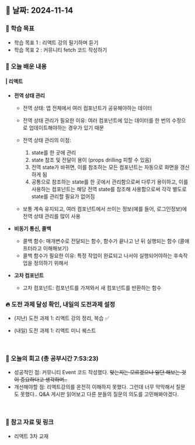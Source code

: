## 📅 날짜: 2024-11-14


### 💬 학습 목표
- 학습 목표 1 : 리액트 강의 필기하며 듣기
- 학습 목표 2 : 커뮤니티 fetch 코드 작성하기


### 📒 오늘 배운 내용
#### | 리액트

- **전역 상태 관리**

    - 전역 상태: 앱 전체에서 여러 컴포넌트가 공유해야하는 데이터

    - 전역 상태 관리가 필요한 이유: 
        여러 컴포넌트에 있는 데이터를 한 번의 수정으로 업데이트해야하는 경우가 있기 때문

    - 전역 상태 관리의 이점: 
        1. state를 한 곳에 관리
        2. state 참조 및 전달이 용이 (props drilling 피할 수 있음)
        3. 전역 state가 바뀌면, 이를 참조하는 모든 컴포넌트는 자동으로 화면을 갱신하게 됨
        4. 공통으로 참조하는 state를 한 곳에서 관리함으로써 다루기 용이하고,
            이를 사용하는 컴포넌트는 해당 전역 state를 참조해 사용함으로써 각각 별도로 state를 관리할 필요가 없어짐
    
    - 보통 계속 유지되고, 여러 컴포넌트에서 쓰이는 정보(예를 들어, 로그인정보)에 전역 상태 관리를 많이 사용

- **비동기 통신, 콜백**

    - 콜백 함수: 매개변수로 전달되는 함수, 함수가 끝나고 난 뒤 실행되는 함수 (콜애프터라고 이해해보기)
    - 콜백 함수가 필요한 이유:
        특정 작업이 완료되고 나서야 실행되어야하는 후속작업을 정의하기 위해서

- **고차 컴포넌트**

    - 고차 컴포넌트: 컴포넌트를 가져와서 새 컴포넌트를 반환하는 함수


### 🔥 도전 과제 달성 확인, 내일의 도전과제 설정
- (지난) 도전 과제 1: 리액트 강의 정리, 복습 ✅

- (내일) 도전 과제 1: 리액트 미니 퀘스트

<br/>


### 💭 오늘의 회고 (총 공부시간 7:53:23)
- 성공적인 점: 커뮤니티 Event 코드 작성했다. 
    ~~맞는지는 모르겠으나 일단 해보는 것이 중요하다고 생각하며..~~
- 개선해야할 점: 리액트강의를 온전히 이해하지 못했다. 그런데 너무 막막해서 질문도 못했다.. 
    Q&A 게시판 읽어보고 다른 분들의 질문의 의도를 고민해봐야겠다.

<br/>

### 📁 참고 자료 및 링크
- 리액트 3차 교재